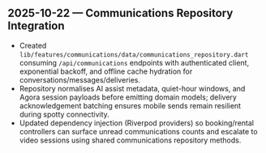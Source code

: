 ## 2025-10-22 — Communications Repository Integration
- Created `lib/features/communications/data/communications_repository.dart` consuming `/api/communications` endpoints with authenticated client, exponential backoff, and offline cache hydration for conversations/messages/deliveries.
- Repository normalises AI assist metadata, quiet-hour windows, and Agora session payloads before emitting domain models; delivery acknowledgement batching ensures mobile sends remain resilient during spotty connectivity.
- Updated dependency injection (Riverpod providers) so booking/rental controllers can surface unread communications counts and escalate to video sessions using shared communications repository methods.
